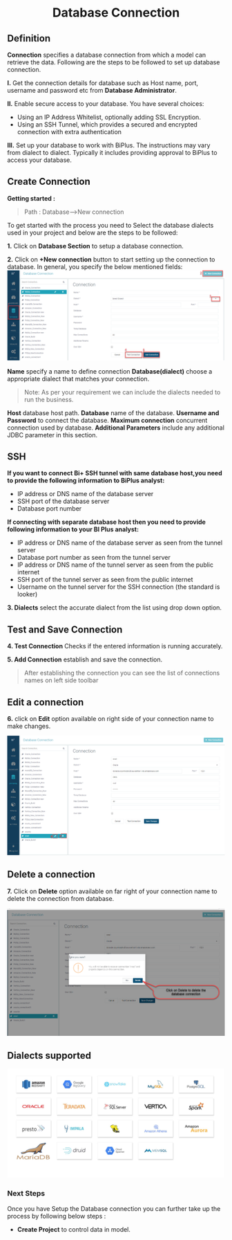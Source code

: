 <center><h1>Database Connection</h1></center>

## Definition 

   **Connection** specifies a database connection from which a model can retrieve the data. Following are the steps to be followed to set up database connection.
    
**I.**  Get the connection details for database such as Host name, port, username and password etc from **Database Administrator**.

**II.** Enable secure access to your database. You have several choices:
  -  Using an IP Address Whitelist, optionally adding SSL Encryption.
  - Using an SSH Tunnel, which provides a secured and encrypted connection with extra authentication
  
**III.** Set up your database to work with BiPlus. The instructions may vary from dialect to dialect. Typically it includes providing approval to BiPlus to access your database.

 ## Create Connection
 
**Getting started :**
>Path : Database-->New connection

  To get started with the process you need to Select the database dialects used in your project and below are the steps to be followed:
 
 **1.** Click on **Database Section** to setup a database connection.

 **2.** Click on **+New connection**  button to start setting up the connection to database. In general, you specify the below mentioned fields:
 ![enter image description here](https://raw.githubusercontent.com/sv18042016/fp1/master/images/demo%20image.png)

 **Name** specify a name to define connection
 **Database(dialect)** choose a appropriate dialect that matches your connection. 
>Note: As per your requirement we can include the dialects needed to run the business.

**Host**  database host path.
**Database** name of the database.
**Username and Password** to connect the database.
**Maximum connection** concurrent connection used by  database.
**Additional Parameters** include any additional JDBC parameter in this section.

## SSH 

 **If you want to connect Bi+ SSH tunnel with same database host,you need to provide the following information to BiPlus analyst:**
 
  - IP address or DNS name of the database server
  - SSH port of the database server
  - Database port number
  
**If connecting with separate database host then you need to provide following information to your BI Plus analyst:**
  
  - IP address or DNS name of the database server as seen from the   tunnel server
  - Database port number as seen from the tunnel server
  - IP address or DNS name of the tunnel server as seen from the public internet
  - SSH port of the tunnel server as seen from the public internet
  - Username on the tunnel server for the SSH connection (the standard is looker)
  
**3. Dialects** select the accurate dialect from the list using drop down option.

## Test and Save Connection

**4. Test Connection** Checks if the entered information is running accurately.

**5. Add Connection** establish and save the connection.

>After establishing the connection you can see the list of connections names on left side toolbar

## Edit a connection

   **6.** click on **Edit** option available on right side of your connection name to make changes.
   
![enter image description here](https://raw.githubusercontent.com/sv18042016/fp1/eae5d23007893f45fcaab8db33c5a707e1a7911a/images/edit_conn.png)

## Delete a connection

**7.** Click on **Delete** option available on far right of your connection name to delete the connection from database.

![enter image description here](https://raw.githubusercontent.com/sv18042016/fp1/eae5d23007893f45fcaab8db33c5a707e1a7911a/images/del_conn.png)

##  Dialects supported

![enter image description here](https://raw.githubusercontent.com/sv18042016/fp1/3bbaa9982fbbf193443bb882f359d2b1cf683390/images/dialects.png)	

### Next Steps

Once you have Setup the Database connection you can further take up the process by following below steps :

  - **Create Project** to control data in model.
 
<!--stackedit_data:
eyJoaXN0b3J5IjpbLTE5MDM3MDc2ODcsMTQ5MDMzOTc3NiwtOD
E0NzM1Njk3LC00MTgxODgwOTQsMTY1NDgzMDg3MSw2OTY4NjQ5
MTUsMTM2NDc0MjcxMywtMTg0MTQ5OTI5LC03MjQ0NDk3OCwxNj
M4MTE3ODgyLC0xMjcxMDk5NDM2XX0=
-->